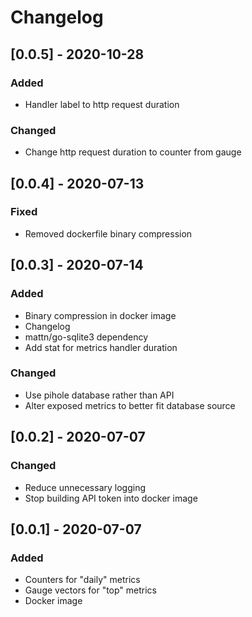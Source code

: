 # Changelog

## [0.0.5] - 2020-10-28
### Added
- Handler label to http request duration

### Changed
- Change http request duration to counter from gauge

## [0.0.4] - 2020-07-13
### Fixed
- Removed dockerfile binary compression

## [0.0.3] - 2020-07-14
### Added
- Binary compression in docker image
- Changelog
- mattn/go-sqlite3 dependency
- Add stat for metrics handler duration

### Changed
- Use pihole database rather than API
- Alter exposed metrics to better fit database source

## [0.0.2] - 2020-07-07
### Changed
- Reduce unnecessary logging
- Stop building API token into docker image

## [0.0.1] - 2020-07-07
### Added
- Counters for "daily" metrics
- Gauge vectors for "top" metrics
- Docker image
